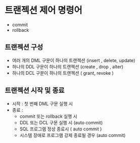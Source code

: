 # 트랜젝션 제어 명령어
- commit 
- rollback 


## 트랜젝션 구성 
- 여러 개의 DML 구문이 하나의 트랜젝션  (insert , delete, update) 
- 하나의 DDL 구문이 하나의 트랜젝션 (create , drop , alter) 
- 하나의 DCL 구문이 하나의 트랜젝션 ( grant, revoke ) 

## 트랜젝션 시작 및 종료 
- 시작 : 첫 번째 DML 구문 실행 시 
- 종료 : 
    - commit 또는 rollback 실행 시 
    - DDL 또는 DCL 구문 실행 시 (auto commit) 
    - SQL 프로그램 정상 종료시 ( auto commit ) 
    - 시스템 장애로 프로그램 강제 종료될 경우 (auto commit) 
